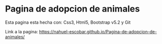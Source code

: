 # Pagina de adopcion de animales

Esta pagina esta hecha con: Css3, Html5, Bootstrap v5.2 y Git

Link a la pagina: https://nahuel-escobar.github.io/Pagina-de-adopcion-de-animales/



